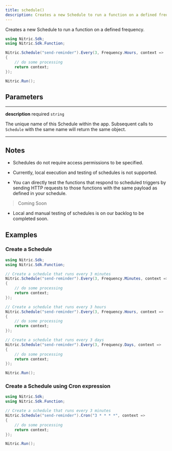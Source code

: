 ```yaml
---
title: schedule()
description: Creates a new Schedule to run a function on a defined frequency.
---
```


Creates a new Schedule to run a function on a defined frequency.

```csharp
using Nitric.Sdk;
using Nitric.Sdk.Function;

Nitric.Schedule("send-reminder").Every(3, Frequency.Hours, context =>
{
    // do some processing
    return context;
});

Nitric.Run();
```

## Parameters

---

**description** required `string`

The unique name of this Schedule within the app. Subsequent calls to `Schedule` with the same name will return the same object.

---

## Notes

- Schedules do not require access permissions to be specified.

- Currently, local execution and testing of schedules is not supported.

- You can directly test the functions that respond to scheduled triggers by sending HTTP requests to those functions with the same payload as defined in your schedule.

> Coming Soon

- Local and manual testing of schedules is on our backlog to be completed soon.

## Examples

### Create a Schedule

```csharp
using Nitric.Sdk;
using Nitric.Sdk.Function;

// Create a schedule that runs every 3 minutes
Nitric.Schedule("send-reminder").Every(3, Frequency.Minutes, context =>
{
    // do some processing
    return context;
});

// Create a schedule that runs every 3 hours
Nitric.Schedule("send-reminder").Every(3, Frequency.Hours, context =>
{
    // do some processing
    return context;
});

// Create a schedule that runs every 3 days
Nitric.Schedule("send-reminder").Every(3, Frequency.Days, context =>
{
    // do some processing
    return context;
});

Nitric.Run();
```

### Create a Schedule using Cron expression

```csharp
using Nitric.Sdk;
using Nitric.Sdk.Function;

// Create a schedule that runs every 3 minutes
Nitric.Schedule("send-reminder").Cron("3 * * * *", context =>
{
    // do some processing
    return context;
});

Nitric.Run();
```